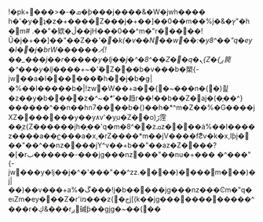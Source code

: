 !�pk+���>�-�ܩ�ƥ���j����&�W�jwh����	h�'�y�ʇ�z�+����Z���j�+��]��0��m��%j�&�ץ"�h�m#
.��"�欵�ڵ��jH���0��^m�"r�����!Ȗ�j�+��]��"��Z�ؚ�*'��k(�v��N��w�ۚ�:�y8^��"q�ey�l��j�brW������ފ{!��_���j��r�����y�lj��j�^�8^��Z��q�ܢ{Z�{ږ笢�^���y�lj����+~�ܶ*'�Z���b�v���b�槊{-jw��a�ا������ޮ�h��j�b�ǥ|	�%��I�����b�|!zw�W��+a��{�~���n�{�)쵩�z��y�b����z�^~�ܶ*'��趋r��!��b��Z�aj�(�֢��^}������^��n��hn7����b�{)��h�*^m�Z��%�G����jXZ�������y��y٨v'�y֧u�Z��o)ڙ䨙��֦z{Z������jh�֧��'q�m�8^��zܩz����ȧ%��I����z����a��ʗ���a�x,�rZ����*m��jV����fޮƧv�k�x,Iƥj���"��^��nz����jY^v��+b��"��az�Z����?�[�rب������-���jg���nz���"��nu�+����^���"{-jw���y�lj��j�^�'���"��^zz.����)����⵩m���)�j|��)��v���+a%�ڱ���!j�b�����jg���nz���Ͼm�"q�eɩZm�ey���Z�r'iמ���z{�جj[(k��jg������������^���r�ڮ&���rږ碱ƥ��gjg�~��{��
